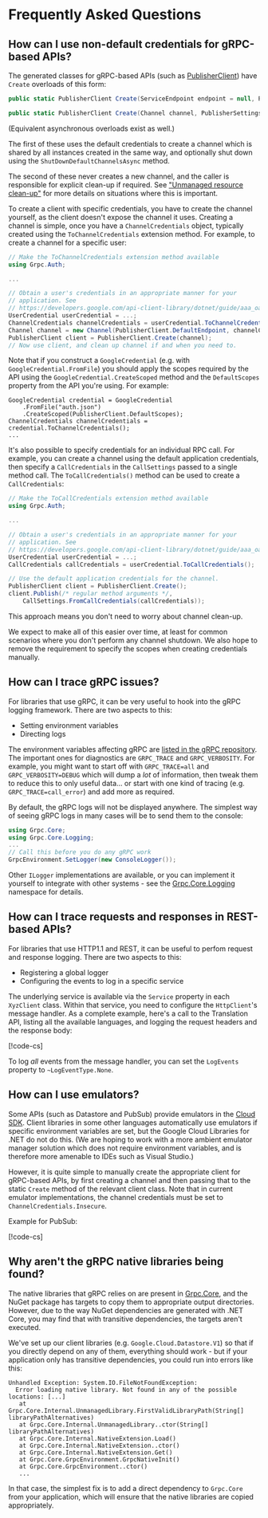 # Frequently Asked Questions

## How can I use non-default credentials for gRPC-based APIs?

The generated classes for gRPC-based APIs (such as
[PublisherClient](Google.Cloud.PubSub.V1/api/Google.Cloud.PubSub.V1.PublisherClient.html))
have `Create` overloads of this form:

```csharp
public static PublisherClient Create(ServiceEndpoint endpoint = null, PublisherSettings settings = null)

public static PublisherClient Create(Channel channel, PublisherSettings settings = null)
```

(Equivalent asynchronous overloads exist as well.)

The first of these uses the default credentials to create a channel
which is shared by all instances created in the same way, and
optionally shut down using the `ShutDownDefaultChannelsAsync` method.

The second of these never creates a new channel, and the caller is
responsible for explicit clean-up if required. See ["Unmanaged
resource clean-up"](guides/cleanup.md) for more details on situations where
this is important.

To create a client with specific credentials, you have to create the
channel yourself, as the client doesn't expose the channel it uses.
Creating a channel is simple, once you have a `ChannelCredentials`
object, typically created using the `ToChannelCredentials` extension
method. For example, to create a channel for a specific user:

```csharp
// Make the ToChannelCredentials extension method available
using Grpc.Auth;

...

// Obtain a user's credentials in an appropriate manner for your
// application. See
// https://developers.google.com/api-client-library/dotnet/guide/aaa_oauth
UserCredential userCredential = ...;
ChannelCredentials channelCredentials = userCredential.ToChannelCredentials();
Channel channel = new Channel(PublisherClient.DefaultEndpoint, channelCredentials);
PublisherClient client = PublisherClient.Create(channel);
// Now use client, and clean up channel if and when you need to.
```

Note that if you construct a `GoogleCredential` (e.g. with
`GoogleCredential.FromFile`) you should apply the scopes required by
the API using the `GoogleCredential.CreateScoped` method and the `DefaultScopes`
property from the API you're using. For example:

```
GoogleCredential credential = GoogleCredential
    .FromFile("auth.json")
    .CreateScoped(PublisherClient.DefaultScopes);
ChannelCredentials channelCredentials = credential.ToChannelCredentials();
...
```

It's also possible to specify credentials for an
individual RPC call. For example, you can create a channel using the
default application credentials, then specify a `CallCredentials` in
the `CallSettings` passed to a single method call. The
`ToCallCredentials()` method can be used to create a
`CallCredentials`:

```csharp
// Make the ToCallCredentials extension method available
using Grpc.Auth;

...

// Obtain a user's credentials in an appropriate manner for your
// application. See
// https://developers.google.com/api-client-library/dotnet/guide/aaa_oauth
UserCredential userCredential = ...;
CallCredentials callCredentials = userCredential.ToCallCredentials();

// Use the default application credentials for the channel.
PublisherClient client = PublisherClient.Create();
client.Publish(/* regular method arguments */,
    CallSettings.FromCallCredentials(callCredentials));
```

This approach means you don't need to worry about channel clean-up.

We expect to make all of this easier over time, at least for common
scenarios where you don't perform any channel shutdown. We also hope
to remove the requirement to specify the scopes when creating
credentials manually.

## How can I trace gRPC issues?

For libraries that use gRPC, it can be very useful to hook into the
gRPC logging framework. There are two aspects to this:

- Setting environment variables
- Directing logs

The environment variables affecting gRPC are [listed in the gRPC
repository](https://github.com/grpc/grpc/blob/master/doc/environment_variables.md).
The important ones for diagnostics are `GRPC_TRACE` and
`GRPC_VERBOSITY`. For example, you might want to start off with
`GRPC_TRACE=all` and `GRPC_VERBOSITY=DEBUG` which will dump a *lot*
of information, then tweak them to reduce this to only useful
data... or start with one kind of tracing (e.g.
`GRPC_TRACE=call_error`) and add more as required.

By default, the gRPC logs will not be displayed anywhere. The
simplest way of seeing gRPC logs in many cases will be to send them
to the console:

```csharp
using Grpc.Core;
using Grpc.Core.Logging;
...
// Call this before you do any gRPC work
GrpcEnvironment.SetLogger(new ConsoleLogger());
```

Other `ILogger` implementations are available, or you can implement
it yourself to integrate with other systems - see the
[Grpc.Core.Logging](https://github.com/grpc/grpc/tree/master/src/csharp/Grpc.Core/Logging)
namespace for details.

## How can I trace requests and responses in REST-based APIs?

For libraries that use HTTP1.1 and REST, it can be useful to perfom request and response
logging. There are two aspects to this:

- Registering a global logger
- Configuring the events to log in a specific service

The underlying service is available via the `Service` property in each `XyzClient` class. Within
that service, you need to configure the `HttpClient`'s message handler. As a complete example,
here's a call to the Translation API, listing all the available languages, and logging the request
headers and the response body:

[!code-cs[](obj/snippets/Google.Cloud.Docs.Faq.txt#RestLogging)]

To log *all* events from the message handler, you can set the `LogEvents` property to
`~LogEventType.None`.

## How can I use emulators?

Some APIs (such as Datastore and PubSub) provide emulators in the
[Cloud SDK](https://cloud.google.com/sdk/). Client libraries in some
other languages automatically use emulators if specific environment
variables are set, but the Google Cloud Libraries for .NET do not do
this. (We are hoping to work with a more ambient emulator manager
solution which does not require environment variables, and is
therefore more amenable to IDEs such as Visual Studio.)

However, it is quite simple to manually create the appropriate
client for gRPC-based APIs, by first creating a channel and then
passing that to the static `Create` method of the relevant client
class. Note that in current emulator implementations, the channel
credentials must be set to `ChannelCredentials.Insecure`.

Example for PubSub:

[!code-cs[](obj/snippets/Google.Cloud.Docs.Faq.txt#Emulator)]

## Why aren't the gRPC native libraries being found?

The native libraries that gRPC relies on are present in
[Grpc.Core](https://www.nuget.org/packages/Grpc.Core/),
and the NuGet package has targets to copy them to appropriate output
directories. However, due to the way NuGet dependencies are
generated with .NET Core, you may find that with transitive
dependencies, the targets aren't executed.

We've set up our client libraries (e.g. `Google.Cloud.Datastore.V1`)
so that if you directly depend on any of them, everything should
work - but if your application only has transitive dependencies, you
could run into errors like this:

```text
Unhandled Exception: System.IO.FileNotFoundException:
  Error loading native library. Not found in any of the possible locations: [...]
   at Grpc.Core.Internal.UnmanagedLibrary.FirstValidLibraryPath(String[] libraryPathAlternatives)
   at Grpc.Core.Internal.UnmanagedLibrary..ctor(String[] libraryPathAlternatives)
   at Grpc.Core.Internal.NativeExtension.Load()
   at Grpc.Core.Internal.NativeExtension..ctor()
   at Grpc.Core.Internal.NativeExtension.Get()
   at Grpc.Core.GrpcEnvironment.GrpcNativeInit()
   at Grpc.Core.GrpcEnvironment..ctor()
   ...
```

In that case, the simplest fix is to add a direct dependency to
`Grpc.Core` from your application, which will ensure that the
native libraries are copied appropriately.
